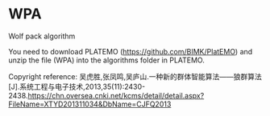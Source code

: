 # WPA
Wolf pack algorithm

You need to download PLATEMO (https://github.com/BIMK/PlatEMO) and unzip the file (WPA) into the algorithms folder in PLATEMO.

Copyright reference: 吴虎胜,张凤鸣,吴庐山.一种新的群体智能算法——狼群算法[J].系统工程与电子技术,2013,35(11):2430-2438.https://chn.oversea.cnki.net/kcms/detail/detail.aspx?FileName=XTYD201311034&DbName=CJFQ2013
